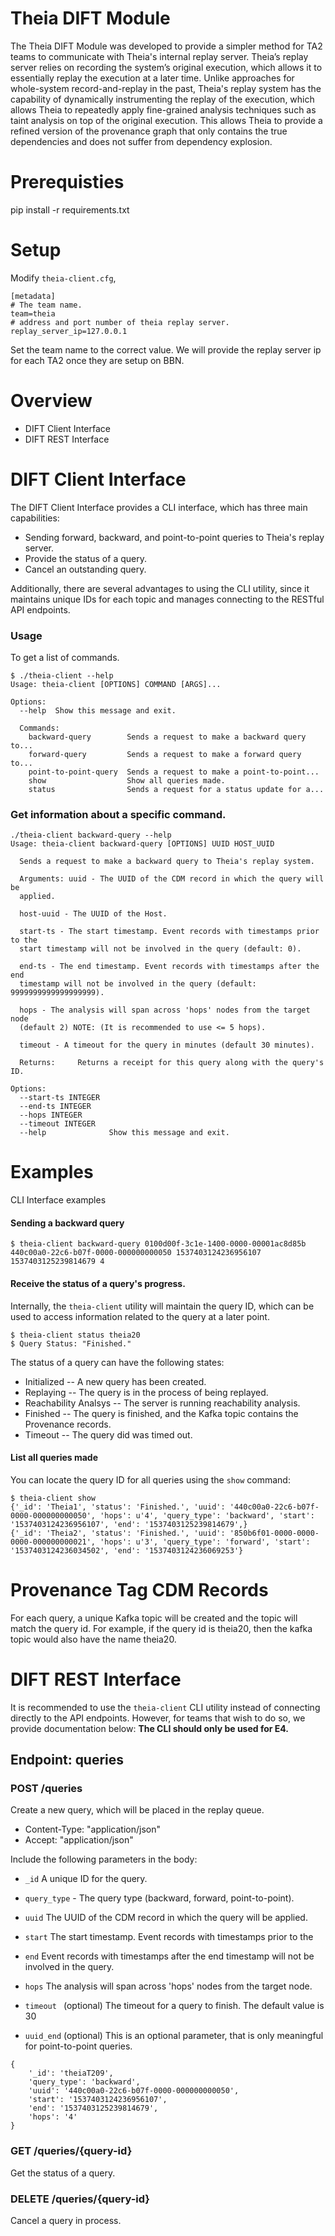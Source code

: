 Theia DIFT Module
================

The Theia DIFT Module was developed to provide a simpler method for TA2 teams
to communicate with Theia's internal replay server.  Theia’s replay server
relies on recording the system’s original execution, which allows it to essentially 
replay the execution at a later time. Unlike approaches for whole-system record-and-replay
in the past, Theia's replay system has the capability of dynamically instrumenting 
the replay of the execution, which allows Theia to repeatedly apply fine-grained analysis
techniques such as taint analysis on top of the original execution. This allows
Theia to provide a refined version of the provenance graph that only contains
the true dependencies and does not suffer from dependency explosion. 



Prerequisties
=====

pip install -r requirements.txt


Setup
=====

Modify `theia-client.cfg`, 

```
[metadata]
# The team name.
team=theia
# address and port number of theia replay server.
replay_server_ip=127.0.0.1
```

Set the team name to the correct value. We will provide the replay server ip
for each TA2 once they are setup on BBN.


Overview
========
* DIFT Client Interface 
* DIFT REST Interface



DIFT Client Interface
=====================

The DIFT Client Interface provides a CLI interface, which has three main capabilities:

* Sending forward, backward, and point-to-point queries to Theia's replay
   server. 
* Provide the status of a query.
* Cancel an outstanding query.

Additionally, there are several advantages to using the CLI utility, since it
maintains unique IDs for each topic and manages connecting to the RESTful API
endpoints.


### Usage

To get a list of commands.

```
$ ./theia-client --help
Usage: theia-client [OPTIONS] COMMAND [ARGS]...

Options:
  --help  Show this message and exit.

  Commands:
    backward-query        Sends a request to make a backward query to...
    forward-query         Sends a request to make a forward query to...
    point-to-point-query  Sends a request to make a point-to-point...
    show                  Show all queries made.
    status                Sends a request for a status update for a...
```

### Get information about a specific command.

```
./theia-client backward-query --help
Usage: theia-client backward-query [OPTIONS] UUID HOST_UUID

  Sends a request to make a backward query to Theia's replay system.

  Arguments: uuid - The UUID of the CDM record in which the query will be
  applied.

  host-uuid - The UUID of the Host.

  start-ts - The start timestamp. Event records with timestamps prior to the
  start timestamp will not be involved in the query (default: 0).

  end-ts - The end timestamp. Event records with timestamps after the end
  timestamp will not be involved in the query (default: 9999999999999999999).

  hops - The analysis will span across 'hops' nodes from the target node
  (default 2) NOTE: (It is recommended to use <= 5 hops).

  timeout - A timeout for the query in minutes (default 30 minutes).

  Returns:     Returns a receipt for this query along with the query's ID.

Options:
  --start-ts INTEGER
  --end-ts INTEGER
  --hops INTEGER
  --timeout INTEGER
  --help              Show this message and exit.
```

Examples
=====
CLI Interface examples

#### Sending a backward query 

```
$ theia-client backward-query 0100d00f-3c1e-1400-0000-00001ac8d85b 440c00a0-22c6-b07f-0000-000000000050 1537403124236956107 1537403125239814679 4 
```


#### Receive the status of a query's progress.
Internally, the `theia-client` utility will maintain the query ID, which can be
used to access information related to the query at a later point. 

```shell
$ theia-client status theia20
$ Query Status: "Finished."
```

The status of a query can have the following states:

* Initialized -- A new query has been created.
* Replaying -- The query is in the process of being replayed.
* Reachability Analsys -- The server is running reachability analysis.
* Finished -- The query is finished, and the Kafka topic contains the
  Provenance records. 
* Timeout -- The query did was timed out.


#### List all queries made
You can locate the query ID for all queries using the `show` command:

```
$ theia-client show
{'_id': 'Theia1', 'status': 'Finished.', 'uuid': '440c00a0-22c6-b07f-0000-000000000050', 'hops': u'4', 'query_type': 'backward', 'start': '1537403124236956107', 'end': '1537403125239814679',}
{'_id': 'Theia2', 'status': 'Finished.', 'uuid': '850b6f01-0000-0000-0000-000000000021', 'hops': u'3', 'query_type': 'forward', 'start': '1537403124236034502', 'end': '1537403124236069253'}
```


Provenance Tag CDM Records
====

For each query, a unique Kafka topic will be created and  the topic will 
match the query id. For example, if the query id is theia20, then the kafka
topic would also have the name theia20.



DIFT REST Interface
====================

It is recommended to use the `theia-client` CLI utility instead of connecting 
directly to the API endpoints. However, for teams that wish to do so, we provide
documentation below: __The CLI should only be used for E4.__

Endpoint: queries
---

### POST /queries

Create a new query, which will be placed in the replay queue.

* Content-Type: "application/json"
* Accept: "application/json"

Include the following parameters in the body:

* `_id`  A unique ID for the query.

* `query_type` - The query type (backward, forward, point-to-point).
* `uuid`   The UUID of the CDM record in which the query will be applied.
* `start`  The start timestamp. Event records with timestamps prior to the 
* `end`  Event records with timestamps after the end timestamp will not be involved in the query.
* `hops` The analysis will span across 'hops' nodes from the target node.
* `timeout ` (optional) The timeout for a query to finish. The default value is 30
* `uuid_end` (optional) This is an optional parameter, that is only meaningful for point-to-point queries.  

``` 
{ 
    '_id': 'theiaT209',
    'query_type': 'backward', 
    'uuid': '440c00a0-22c6-b07f-0000-000000000050',
    'start': '1537403124236956107', 
    'end': '1537403125239814679', 
    'hops': '4' 
}
```

### GET /queries/{query-id}

Get the status of a query.


### DELETE /queries/{query-id}

Cancel a query in process.


[ci-docs]: https://git.tc.bbn.com/carter/theia-ci-docs/blob/master/README.md
